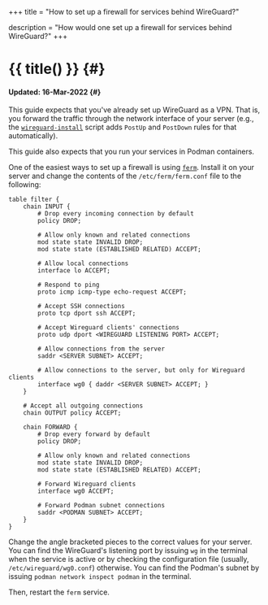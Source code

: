 +++
title = "How to set up a firewall for services behind WireGuard?"

description = "How would one set up a firewall for services behind WireGuard?"
+++

# {{ title() }} {#}
#### Updated: 16-Mar-2022 {#}

This guide expects that you've already set up WireGuard as a VPN. That is, you forward the traffic through the network interface of your server (e.g., the [`wireguard-install`](https://github.com/angristan/wireguard-install) script adds `PostUp` and `PostDown` rules for that automatically).

This guide also expects that you run your services in Podman containers.

One of the easiest ways to set up a firewall is using [`ferm`](http://ferm.foo-projects.org). Install it on your server and change the contents of the `/etc/ferm/ferm.conf` file to the following:

```ferm
table filter {
    chain INPUT {
        # Drop every incoming connection by default
        policy DROP;

        # Allow only known and related connections
        mod state state INVALID DROP;
        mod state state (ESTABLISHED RELATED) ACCEPT;

        # Allow local connections
        interface lo ACCEPT;

        # Respond to ping
        proto icmp icmp-type echo-request ACCEPT;

        # Accept SSH connections
        proto tcp dport ssh ACCEPT;

        # Accept Wireguard clients' connections
        proto udp dport <WIREGUARD LISTENING PORT> ACCEPT;

        # Allow connections from the server
        saddr <SERVER SUBNET> ACCEPT;

        # Allow connections to the server, but only for Wireguard clients
        interface wg0 { daddr <SERVER SUBNET> ACCEPT; }
    }

    # Accept all outgoing connections
    chain OUTPUT policy ACCEPT;

    chain FORWARD {
        # Drop every forward by default
        policy DROP;

        # Allow only known and related connections
        mod state state INVALID DROP;
        mod state state (ESTABLISHED RELATED) ACCEPT;

        # Forward Wireguard clients
        interface wg0 ACCEPT;

        # Forward Podman subnet connections
        saddr <PODMAN SUBNET> ACCEPT;
    }
}
```

Change the angle bracketed pieces to the correct values for your server. You can find the WireGuard's listening port by issuing `wg` in the terminal when the service is active or by checking the configuration file (usually, `/etc/wireguard/wg0.conf`) otherwise. You can find the Podman's subnet by issuing `podman network inspect podman` in the terminal.

Then, restart the `ferm` service.
